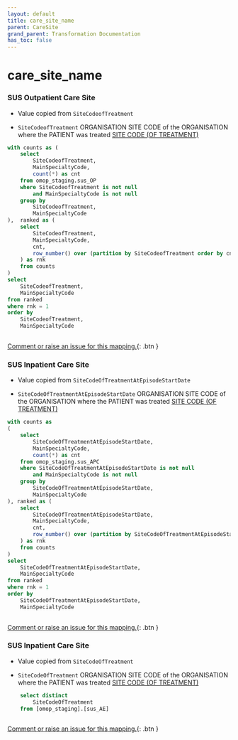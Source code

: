 ```yaml
---
layout: default
title: care_site_name
parent: CareSite
grand_parent: Transformation Documentation
has_toc: false
---
```

# care_site_name
### SUS Outpatient Care Site
* Value copied from `SiteCodeofTreatment`

* `SiteCodeofTreatment` ORGANISATION SITE CODE  of the ORGANISATION where the PATIENT was treated [SITE CODE (OF TREATMENT)](https://www.datadictionary.nhs.uk/data_elements/site_code__of_treatment_.html)

```sql
with counts as ( 
	select 
		SiteCodeofTreatment, 
		MainSpecialtyCode, 
		count(*) as cnt 
	from omop_staging.sus_OP 
	where SiteCodeofTreatment is not null 
		and MainSpecialtyCode is not null 
	group by 
		SiteCodeofTreatment, 
		MainSpecialtyCode 
),  ranked as ( 
	select 
		SiteCodeofTreatment, 
		MainSpecialtyCode, 
		cnt, 
		row_number() over (partition by SiteCodeofTreatment order by cnt desc, MainSpecialtyCode 
	) as rnk 
	from counts 
)
select 
	SiteCodeofTreatment, 
	MainSpecialtyCode 
from ranked 
where rnk = 1
order by 
	SiteCodeofTreatment, 
	MainSpecialtyCode 
	
```


[Comment or raise an issue for this mapping.](https://github.com/answerdigital/oxford-omop-data-mapper/issues/new?title=OMOP%20CareSite%20table%20care_site_name%20field%20SUS%20Outpatient%20Care%20Site%20mapping){: .btn }
### SUS Inpatient Care Site
* Value copied from `SiteCodeOfTreatmentAtEpisodeStartDate`

* `SiteCodeOfTreatmentAtEpisodeStartDate` ORGANISATION SITE CODE  of the ORGANISATION where the PATIENT was treated [SITE CODE (OF TREATMENT)](https://www.datadictionary.nhs.uk/data_elements/site_code__of_treatment_.html)

```sql
with counts as 
( 
	select 
		SiteCodeOfTreatmentAtEpisodeStartDate, 
		MainSpecialtyCode, 
		count(*) as cnt 
	from omop_staging.sus_APC 
	where SiteCodeOfTreatmentAtEpisodeStartDate is not null 
		and MainSpecialtyCode is not null 
	group by 
		SiteCodeOfTreatmentAtEpisodeStartDate, 
		MainSpecialtyCode 
), ranked as ( 
	select 
		SiteCodeOfTreatmentAtEpisodeStartDate, 
		MainSpecialtyCode, 
		cnt, 
		row_number() over (partition by SiteCodeOfTreatmentAtEpisodeStartDate order by cnt desc, MainSpecialtyCode 
	) as rnk 
	from counts 
)
select 
	SiteCodeOfTreatmentAtEpisodeStartDate, 
	MainSpecialtyCode 
from ranked 
where rnk = 1
order by 
	SiteCodeOfTreatmentAtEpisodeStartDate, 
	MainSpecialtyCode 
	
```


[Comment or raise an issue for this mapping.](https://github.com/answerdigital/oxford-omop-data-mapper/issues/new?title=OMOP%20CareSite%20table%20care_site_name%20field%20SUS%20Inpatient%20Care%20Site%20mapping){: .btn }
### SUS Inpatient Care Site
* Value copied from `SiteCodeOfTreatment`

* `SiteCodeOfTreatment` ORGANISATION SITE CODE  of the ORGANISATION where the PATIENT was treated [SITE CODE (OF TREATMENT)](https://www.datadictionary.nhs.uk/data_elements/site_code__of_treatment_.html)

```sql
	select distinct
		SiteCodeOfTreatment
	from [omop_staging].[sus_AE] 	
	
```


[Comment or raise an issue for this mapping.](https://github.com/answerdigital/oxford-omop-data-mapper/issues/new?title=OMOP%20CareSite%20table%20care_site_name%20field%20SUS%20Inpatient%20Care%20Site%20mapping){: .btn }
